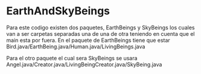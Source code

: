 # EarthAndSkyBeings

Para este codigo existen dos paquetes, EarthBeings y SkyBeings los cuales van a ser carpetas separadas una de una de otra teniendo en cuenta que el main esta por fuera. En el paquete de EarthBeings tiene que estar Bird.java/EarthBeing.java/Human.java/LivingBeings.java

Para el otro paquete el cual sera SkyBeings se usara Angel.java/Creator.java/LivingBeingCreator.java/SkyBeing.java
